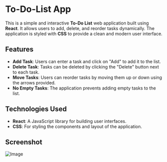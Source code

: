 # To-Do-List App

This is a simple and interactive **To-Do List** web application built using **React**. It allows users to add, delete, and reorder tasks dynamically. The application is styled with **CSS** to provide a clean and modern user interface.

## Features

- **Add Task**: Users can enter a task and click on "Add" to add it to the list.
- **Delete Task**: Tasks can be deleted by clicking the "Delete" button next to each task.
- **Move Tasks**: Users can reorder tasks by moving them up or down using the arrows provided.
- **No Empty Tasks**: The application prevents adding empty tasks to the list.

## Technologies Used

- **React**: A JavaScript library for building user interfaces.
- **CSS**: For styling the components and layout of the application.

## Screenshot

![Image](https://github.com/user-attachments/assets/56e96684-8cf6-4fad-a1f1-279d0e43aee6)
